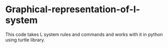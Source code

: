 # Graphical-representation-of-l-system
This code takes L system rules and commands and works with it in python using turtle library.
